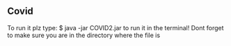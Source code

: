 ## Covid

To run it plz type: 
$ java -jar COVID2.jar 
to run it in the terminal! Dont forget to make sure you are in the directory where the file is

[](https://i.ibb.co/C9Jg1rg/CoVID-19.png)

